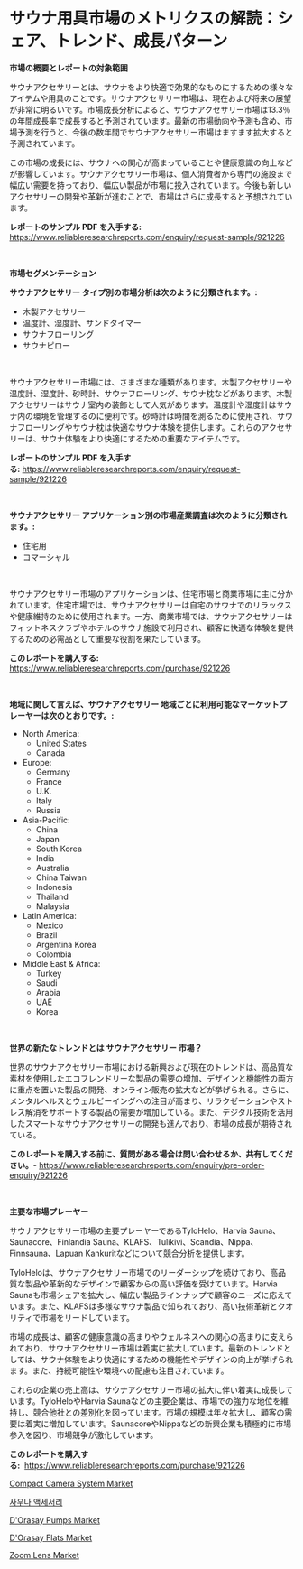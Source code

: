 <p><h1>サウナ用具市場のメトリクスの解読：シェア、トレンド、成長パターン</h1></p><p><strong>市場の概要とレポートの対象範囲</strong></p>
<p><p>サウナアクセサリーとは、サウナをより快適で効果的なものにするための様々なアイテムや用具のことです。サウナアクセサリー市場は、現在および将来の展望が非常に明るいです。市場成長分析によると、サウナアクセサリー市場は13.3％の年間成長率で成長すると予測されています。最新の市場動向や予測も含め、市場予測を行うと、今後の数年間でサウナアクセサリー市場はますます拡大すると予測されています。</p><p>この市場の成長には、サウナへの関心が高まっていることや健康意識の向上などが影響しています。サウナアクセサリー市場は、個人消費者から専門の施設まで幅広い需要を持っており、幅広い製品が市場に投入されています。今後も新しいアクセサリーの開発や革新が進むことで、市場はさらに成長すると予想されています。</p></p>
<p><strong>レポートのサンプル PDF を入手する:</strong> <a href="https://www.reliableresearchreports.com/enquiry/request-sample/921226">https://www.reliableresearchreports.com/enquiry/request-sample/921226</a></p>
<p>&nbsp;</p>
<p><strong>市場セグメンテーション</strong></p>
<p><strong>サウナアクセサリー タイプ別の市場分析は次のように分類されます。:</strong></p>
<p><ul><li>木製アクセサリー</li><li>温度計、湿度計、サンドタイマー</li><li>サウナフローリング</li><li>サウナピロー</li></ul></p>
<p>&nbsp;</p>
<p><p>サウナアクセサリー市場には、さまざまな種類があります。木製アクセサリーや温度計、湿度計、砂時計、サウナフローリング、サウナ枕などがあります。木製アクセサリーはサウナ室内の装飾として人気があります。温度計や湿度計はサウナ内の環境を管理するのに便利です。砂時計は時間を測るために使用され、サウナフローリングやサウナ枕は快適なサウナ体験を提供します。これらのアクセサリーは、サウナ体験をより快適にするための重要なアイテムです。</p></p>
<p><strong>レポートのサンプル PDF を入手する:</strong>&nbsp;<a href="https://www.reliableresearchreports.com/enquiry/request-sample/921226">https://www.reliableresearchreports.com/enquiry/request-sample/921226</a></p>
<p>&nbsp;</p>
<p><strong> サウナアクセサリー アプリケーション別の市場産業調査は次のように分類されます。:</strong></p>
<p><ul><li>住宅用</li><li>コマーシャル</li></ul></p>
<p>&nbsp;</p>
<p><p>サウナアクセサリー市場のアプリケーションは、住宅市場と商業市場に主に分かれています。住宅市場では、サウナアクセサリーは自宅のサウナでのリラックスや健康維持のために使用されます。一方、商業市場では、サウナアクセサリーはフィットネスクラブやホテルのサウナ施設で利用され、顧客に快適な体験を提供するための必需品として重要な役割を果たしています。</p></p>
<p><strong>このレポートを購入する:</strong>&nbsp; <a href="https://www.reliableresearchreports.com/purchase/921226">https://www.reliableresearchreports.com/purchase/921226</a></p>
<p>&nbsp;</p>
<p><strong>地域に関して言えば、サウナアクセサリー 地域ごとに利用可能なマーケットプレーヤーは次のとおりです。:</strong></p>
<p><ul>
    <li>
        North America:
        <ul>
            <li>United States</li>
            <li>Canada</li>
        </ul>
    </li>
    <li>
        Europe:
        <ul>
            <li>Germany</li>
            <li>France</li>
            <li>U.K.</li>
            <li>Italy</li>
            <li>Russia</li>
        </ul>
    </li>
    <li>
        Asia-Pacific:
        <ul>
            <li>China</li>
            <li>Japan</li>
            <li>South Korea</li>
            <li>India</li>
            <li>Australia</li>
            <li>China Taiwan</li>
            <li>Indonesia</li>
            <li>Thailand</li>
            <li>Malaysia</li>
        </ul>
    </li>
    <li>
        Latin America:
        <ul>
            <li>Mexico</li>
            <li>Brazil</li>
            <li>Argentina Korea</li>
            <li>Colombia</li>
        </ul>
    </li>
    <li>
        Middle East & Africa:
        <ul>
            <li>Turkey</li>
            <li>Saudi</li>
            <li>Arabia</li>
            <li>UAE</li>
            <li>Korea</li>
        </ul>
    </li>
    </ul></p>
<p>&nbsp;</p>
<p><strong>世界の新たなトレンドとは サウナアクセサリー 市場？</strong></p>
<p><p>世界のサウナアクセサリー市場における新興および現在のトレンドは、高品質な素材を使用したエコフレンドリーな製品の需要の増加、デザインと機能性の両方に重点を置いた製品の開発、オンライン販売の拡大などが挙げられる。さらに、メンタルヘルスとウェルビーイングへの注目が高まり、リラクゼーションやストレス解消をサポートする製品の需要が増加している。また、デジタル技術を活用したスマートなサウナアクセサリーの開発も進んでおり、市場の成長が期待されている。</p></p>
<p><strong>このレポートを購入する前に、質問がある場合は問い合わせるか、共有してください。</strong>- <a href="https://www.reliableresearchreports.com/enquiry/pre-order-enquiry/921226">https://www.reliableresearchreports.com/enquiry/pre-order-enquiry/921226</a></p>
<p>&nbsp;</p>
<p><strong>主要な市場プレーヤー</strong></p>
<p><p>サウナアクセサリー市場の主要プレーヤーであるTyloHelo、Harvia Sauna、Saunacore、Finlandia Sauna、KLAFS、Tulikivi、Scandia、Nippa、Finnsauna、Lapuan Kankuritなどについて競合分析を提供します。</p><p>TyloHeloは、サウナアクセサリー市場でのリーダーシップを続けており、高品質な製品や革新的なデザインで顧客からの高い評価を受けています。Harvia Saunaも市場シェアを拡大し、幅広い製品ラインナップで顧客のニーズに応えています。また、KLAFSは多様なサウナ製品で知られており、高い技術革新とクオリティで市場をリードしています。</p><p>市場の成長は、顧客の健康意識の高まりやウェルネスへの関心の高まりに支えられており、サウナアクセサリー市場は着実に拡大しています。最新のトレンドとしては、サウナ体験をより快適にするための機能性やデザインの向上が挙げられます。また、持続可能性や環境への配慮も注目されています。</p><p>これらの企業の売上高は、サウナアクセサリー市場の拡大に伴い着実に成長しています。TyloHeloやHarvia Saunaなどの主要企業は、市場での強力な地位を維持し、競合他社との差別化を図っています。市場の規模は年々拡大し、顧客の需要は着実に増加しています。SaunacoreやNippaなどの新興企業も積極的に市場参入を図り、市場競争が激化しています。</p></p>
<p><strong>このレポートを購入する:</strong>&nbsp;&nbsp;<a href="https://www.reliableresearchreports.com/purchase/921226">https://www.reliableresearchreports.com/purchase/921226</a></p>
<p><p><a href="https://github.com/jodemen/Market-Research-Report-List-1/blob/main/compact-camera-system-market.md">Compact Camera System Market</a></p><p><a href="https://github.com/sougarounis/Market-Research-Report-List-2/blob/main/9463900182058.md">사우나 액세서리</a></p><p><a href="https://issuu.com/reportprime-2/docs/dorasay-pumps-market-size-2030.pptx_b72ee1fceb824c">D'Orasay Pumps Market</a></p><p><a href="https://issuu.com/reportprime-2/docs/dorasay-flats-market-size-2030.pptx_14bdc49f811ed0">D'Orasay Flats Market</a></p><p><a href="https://github.com/jj19131/Market-Research-Report-List-1/blob/main/zoom-lens-market.md">Zoom Lens Market</a></p></p>